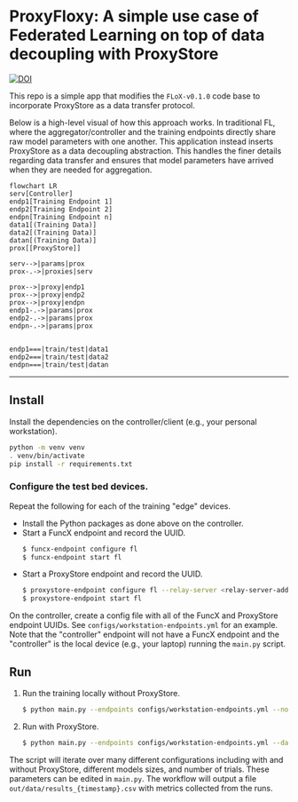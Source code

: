# ProxyFloxy: A simple use case of Federated Learning on top of data decoupling with ProxyStore

[![DOI](https://zenodo.org/badge/624906583.svg)](https://zenodo.org/badge/latestdoi/624906583)

This repo is a simple app that modifies the `FLoX-v0.1.0` code base to incorporate ProxyStore as a data transfer
protocol.

Below is a high-level visual of how this approach works. In traditional FL, where the aggregator/controller and the
training endpoints directly share raw model parameters with one another. This application instead inserts ProxyStore as
a data decoupling abstraction. This handles the finer details regarding data transfer and ensures that model parameters
have arrived when they are needed for aggregation.

```mermaid
flowchart LR
serv[Controller]
endp1[Training Endpoint 1]
endp2[Training Endpoint 2]
endpn[Training Endpoint n]
data1[(Training Data)]
data2[(Training Data)]
datan[(Training Data)]
prox[[ProxyStore]]

serv-->|params|prox
prox-.->|proxies|serv

prox-->|proxy|endp1
prox-->|proxy|endp2
prox-->|proxy|endpn
endp1-.->|params|prox
endp2-.->|params|prox
endpn-.->|params|prox


endp1===|train/test|data1
endp2===|train/test|data2
endpn===|train/test|datan
```

***

## Install

Install the dependencies on the controller/client (e.g., your personal workstation).
```bash
python -m venv venv
. venv/bin/activate
pip install -r requirements.txt
```

### Configure the test bed devices.

Repeat the following for each of the training "edge" devices.
* Install the Python packages as done above on the controller.
* Start a FuncX endpoint and record the UUID.
  ```bash
  $ funcx-endpoint configure fl
  $ funcx-endpoint start fl
  ```
* Start a ProxyStore endpoint and record the UUID.
  ```bash
  $ proxystore-endpoint configure fl --relay-server <relay-server-address>
  $ proxystore-endpoint start fl
  ```

On the controller, create a config file with all of the FuncX and ProxyStore endpoint UUIDs.
See `configs/workstation-endpoints.yml` for an example.
Note that the "controller" endpoint will not have a FuncX endpoint and the "controller" is the local device (e.g., your laptop) running the `main.py` script.

## Run

1. Run the training locally without ProxyStore.
   ```bash
   $ python main.py --endpoints configs/workstation-endpoints.yml --no-proxystore --data-name mnist
   ```
2. Run with ProxyStore.
   ```bash
   $ python main.py --endpoints configs/workstation-endpoints.yml --data-name mnist
   ```

The script will iterate over many different configurations including with and without ProxyStore, different models sizes, and number of trials.
These parameters can be edited in `main.py`.
The workflow will output a file `out/data/results_{timestamp}.csv` with metrics collected from the runs.
